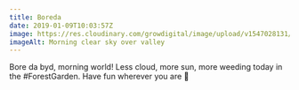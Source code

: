 ```yaml
---
title: Boreda
date: 2019-01-09T10:03:57Z
image: https://res.cloudinary.com/growdigital/image/upload/v1547028131/sky-0EB577A1.jpg
imageAlt: Morning clear sky over valley
---
```


Bore da byd, morning world! Less cloud, more sun, more weeding today in the #ForestGarden. Have fun wherever you are 🙂
